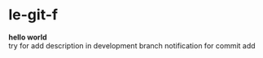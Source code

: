 # le-git-f

**hello world**  
try for add description in development branch
notification for commit add
